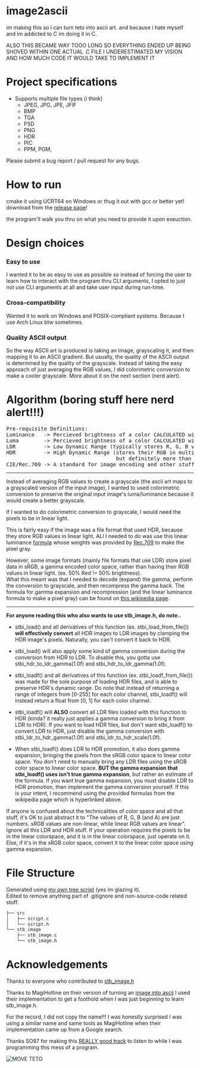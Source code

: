 # image2ascii

im making this so i can turn teto into ascii art. and because i hate myself and im addicted to C im doing it in C.  

ALSO THIS BECAME WAY TOOO LONG SO EVERYTHING ENDED UP BEING SHOVED WITHIN ONE ACTUAL .C FILE I UNDERESTIMATED MY VISION AND HOW MUCH CODE IT WOULD TAKE TO IMPLEMENT IT


# Project specifications
- Supports multiple file types (i think)
	- JPEG, JPG, JPE, JFIF
	- BMP
	- TGA
	- PSD
	- PNG
	- HDR
	- PIC
	- PPM, PGM, 


Please submit a bug report / pull request for any bugs.  


# How to run

cmake it using UCRT64 on Windows or thug it out with gcc 
or better yet! download from the [release page](https://github.com/cnnacat/image2ascii/releases)!

the program'll walk you thru on what you need to provide it upon exeuction.


# Design choices

### Easy to use

I wanted it to be as easy to use as possible so instead of forcing the user to learn how to interact with the program thru CLI arguments, I opted to just not use CLI arguments at all and take user input during run-time. 

### Cross-compatibility

Wanted it to work on Windows and POSIX-compliant systems. Because I use Arch Linux btw sometimes.

### Quality ASCII output

So the way ASCII art is produced is taking an image, grayscaling it, and then mapping it to an ASCII gradient. But usually, the quality of the ASCII output is determined by the quality of the grayscale. Instead of taking the easy approach of just averaging the RGB values, I did colorimetric conversion to make a cooler grayscale. More about it on the next section (nerd alert).



# Algorithm (boring stuff here nerd alert!!!)  

<pre>
Pre-requisite Definitions:  
Luminance   -> Percieved brightness of a color CALCULATED with linear RGB  
Luma        -> Percieved brightness of a color CALCULATED with sRGB  
LDR         -> Low Dynamic Range (typically stores R, G, B values from 0-255 for each color)  
HDR         -> High Dynamic Range (stores their RGB in multiple ways, 
                                   but definitely more than 1 byte per color)  
CIE/Rec.709 -> A standard for image encoding and other stuff.   
</pre>
----------------------------------------------------------------------------------------------------------------------------------------------------------------------------------------------------------

Instead of averaging RGB values to create a grayscale (the ascii art maps to a grayscaled version of the input image), I wanted to used colorimetric conversion to preserve the original input image's luma/luminance because it would create a better grayscale.   

If I wanted to do colorimetric conversion to grayscale, I would need the pixels to be in linear light.  

This is fairly easy if the image was a file format that used HDR, because they store RGB values in linear light. ALl I needed to do was use this linear luminance [formula](https://en.wikipedia.org/wiki/Grayscale#Colorimetric_(perceptual_luminance-preserving)_conversion_to_grayscale) whose weights was provided by [Rec.709](https://en.wikipedia.org/wiki/Rec._709) to make the pixel gray. 


However, some image formats (mainly file formats that use LDR) store pixel data in sRGB, a gamma encoded color space, rather than having their RGB values in linear light. (ex. 50% Red != 50% brightness).  
What this meant was that I needed to decode (expand) the gamma, perform the conversion to grayscale, and then recompress the gamma back.
The formula for gamma expansion and recompression (and the linear luminance formula to make a pixel gray) can be found on [this wikipedia page](https://en.wikipedia.org/wiki/Grayscale#Colorimetric_(perceptual_luminance-preserving)_conversion_to_grayscale).


----------------------------------------------------------------------------------------------------------------------------------------------------------------------------------------------------------

**For anyone reading this who also wants to use stb_image.h, do note..**  

- stbi_load() and all derivatives of this function (ex. stbi_load_from_file()) **will effectively convert** all HDR images to LDR images by clamping the HDR image's pixels. Naturally, you can't convert it back to HDR.  

- stbi_load() will also apply some kind of gamma conversion during the conversion from HDR to LDR. To disable this, you gotta use stbi_hdr_to_ldr_gamma(1.0f) and stbi_hdr_to_ldr_gamma(1.0f).  



- stbi_loadf() and all derivatives of this function (ex. stbi_loadf_from_file()) was made for the sole purpose of loading HDR files, and is able to preserve HDR's dynamic range. Do note that instead of returning a range of integers from [0-255] for each color channel, stbi_loadf() will instead return a float from [0, 1] for each color channel.  

- stbi_loadf() will **ALSO** convert all LDR files loaded with this function to HDR (kinda? it really just applies a gamma conversion to bring it from LDR to HDR). If you want to load HDR files, but don't want stbi_loadf() to convert LDR to HDR, just disable the gamma conversion with stbi_ldr_to_hdr_gamma(1.0f) and stbi_ldr_to_hdr_scale(1.0f).  

- When stbi_loadf() does LDR to HDR promotion, it also does gamma expansion, bringing the pixels from the sRGB color space to linear color space. You don't need to manually bring any LDR files using the sRGB color space to linear color space. **BUT the gamma expansion that stbi_loadf() uses isn't true gamma expansion**, but rather an estimate of the formula. If you want true gamma expansion, you must disable LDR to HDR promotion, then implement the gamma conversion yourself. If this is your intent, I recommend using the provided formulas from the wikipedia page which is hyperlinked above.  


If anyone is confused about the technicalities of color space and all that stuff, it's OK to just abstract it to "The values of R, G, B (and A) are just numbers. sRGB values are non-linear, while linear RGB values are linear". Ignore all this LDR and HDR stuff. If your operation requires the pixels to be in the linear colorspace, and it is in the linear colorspace, just operate on it. Else, if it's in the sRGB color space, convert it to the linear color space using gamma expansion. 


# File Structure

Generated using [my own tree script](https://github.com/cnnacat/win-tree) (yes im glazing it).  
Edited to remove anything part of .gitignore and non-source-code related stuff.
```bash
├── src
│   ├── script.c
│   └── script.h
└── stb_image
    ├── stb_image.c
    └── stb_image.h
```


# Acknowledgements

Thanks to everyone who contributed to [stb_image.h](https://github.com/nothings/stb/blob/master/stb_image.h)  


Thanks to MagiHotline on their version of turning an [image into ascii](https://github.com/MagiHotline/IMGtoASCII) I used their implementation to get a foothold when I was just beginning to learn stb_image.h.   

For the record, I did not copy the name!!! I was honestly surprised I was using a similar name and same tools as MagiHotline when their implementation came up from a Google search.


Thanks SO87 for making this [REALLY good track](https://open.spotify.com/track/20tiIBe8xyNqovriJi6nH2?si=88eeeb009bc142c9) to listen to while I was programming this mess of a program.  


![MOVE TETO](https://kasanetetoplush.com/wp-content/uploads/2025/02/Kasane-Teto-Plush-4.png)

